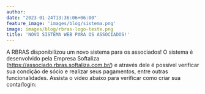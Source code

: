 ```yaml
---
author:
date: "2023-01-24T13:36:06+06:00"
feature_image: 'images/blog/sistema.png'
image: images/blog/rbras-logo-teste.png
title: 'NOVO SISTEMA WEB PARA OS ASSOCIADOS!'
---
```

A RBRAS disponibilizou um novo sistema para os associados! O sistema é desenvolvido pela Empresa Softaliza (https://associado.rbras.softaliza.com.br/) e através dele é possível verificar sua condição de sócio e realizar seus pagamentos, entre outras funcionalidades.
Assista o vídeo abaixo para verificar como criar sua conta/login: